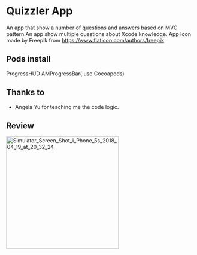 # Quizzler App
An app that show a number of questions and answers based on MVC pattern.An app show multiple questions about Xcode knowledge. 
App Icon made by Freepik from https://www.flaticon.com/authors/freepik
## Pods install
ProgressHUD
AMProgressBar( use Cocoapods)
## Thanks to 
- Angela Yu for teaching me the code logic.
## Review 
<a href="https://ibb.co/nKr9xS"><img src="https://image.ibb.co/iLeJrn/Simulator_Screen_Shot_i_Phone_5s_2018_04_19_at_20_32_24.png" alt="Simulator_Screen_Shot_i_Phone_5s_2018_04_19_at_20_32_24" border="0" width = "300"></a>

 
       
        
  


